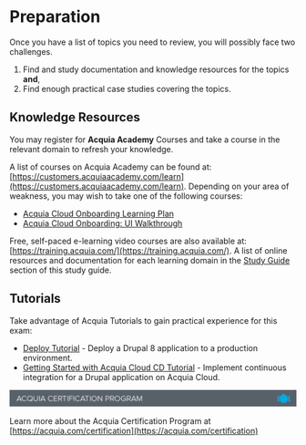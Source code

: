 # Preparation

Once you have a list of topics you need to review, you will possibly face two challenges.

1. Find and study documentation and knowledge resources for the topics **and**,
2. Find enough practical case studies covering the topics.

## Knowledge Resources

You may register for **Acquia Academy** Courses and take a course in the relevant domain to refresh your knowledge.

A list of courses on Acquia Academy can be found at: [https://customers.acquiaacademy.com/learn](https://customers.acquiaacademy.com/learn). Depending on your area of weakness, you may wish to take one of the following courses:

* [Acquia Cloud Onboarding Learning Plan](https://www.acquiaacademy.com/lms/index.php?r=course/deeplink&course_id=8&generated_by=13029&hash=1f1bfe241229f94804c430b485eae729cb708c22)
* [Acquia Cloud Onboarding: UI Walkthrough](https://www.acquiaacademy.com/lms/index.php?r=course/deeplink&course_id=8&generated_by=13029&hash=1f1bfe241229f94804c430b485eae729cb708c22)

Free, self-paced e-learning video courses are also available at: [https://training.acquia.com/](https://training.acquia.com/). A list of online resources and documentation for each learning domain in the [Study Guide](study-guide.md) section of this study guide.

## Tutorials

Take advantage of Acquia Tutorials to gain practical experience for this exam:

* [Deploy Tutorial](https://docs.acquia.com/tutorials/deploy) - Deploy a Drupal 8 application to a production environment.
* [Getting Started with Acquia Cloud CD Tutorial](https://docs.acquia.com/tutorials/getting-started-acquia-cloud-cd) - Implement continuous integration for a Drupal application on Acquia Cloud.

![](.gitbook/assets/Screen%20Shot%202017-11-27%20at%2012.21.01%20PM.png)

Learn more about the Acquia Certification Program at [https://acquia.com/certification](https://acquia.com/certification)

